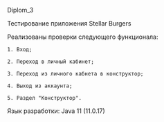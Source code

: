 Diplom_3

Тестирование приложения Stellar Burgers

Реализованы проверки следующего функционала:
	
	1. Вход;
	
	2. Переход в личный кабинет;
	
	3. Переход из личного кабнета в конструктор;
	
	4. Выход из аккаунта;
	
	5. Раздел "Конструктор".

Язык разработки: Java 11 (11.0.17)
